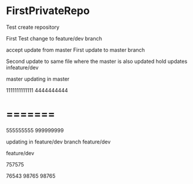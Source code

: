 # FirstPrivateRepo
Test create repository

First Test change to feature/dev branch

accept update from master
First update to master branch

Second update to same file where the master is also updated
hold updates infeature/dev

master
updating in master

1111111111111
4444444444

=======
=======
555555555
999999999

updating in feature/dev branch
feature/dev

feature/dev

757575

76543
98765
98765


